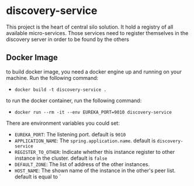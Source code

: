 # discovery-service
This project is the heart of central silo solution. It hold a registry of all available micro-services. Those services need to register themselves in the discovery server in order to be found by the others

## Docker Image
to build docker image, you need a docker engine up and running on your machine. Run the following command:
- `docker build -t discovery-service .`

to run the docker container, run the following command:
- `docker run --rm -it --env EUREKA_PORT=9010 discovery-service`

There are environment variables you could set:
- `EUREKA_PORT`: The listening port. default is `9010`
- `APPLICATION_NAME`: The `spring.application.name`. default is `discovery-service`
- `REGISTER_TO_OTHER`: Indicate whether this instance register to other instance in the cluster. default is `false` 
- `DEFAULT_ZONE`: The list of address of the other instances.
- `HOST_NAME`: The shown name of the instance in the other's peer list.  default is equal to `
